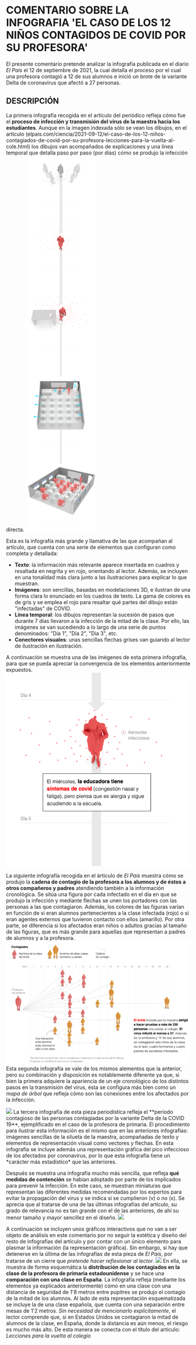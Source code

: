 # COMENTARIO SOBRE LA INFOGRAFIA 'EL CASO DE LOS 12 NIÑOS CONTAGIDOS DE COVID POR SU PROFESORA'

El presente comentario pretende analizar la infografía publicada en el diario *El País* el 12 de septiembre de 2021, la cual detalla el proceso por el cual una profesora contagió a 12 de sus alumnos e inició un brote de la variante Delta de coronavirus que afectó a 27 personas.

## DESCRIPCIÓN
La primera infografía recogida en el artículo del periódico refleja cómo fue el **proceso de infección y transmisión del virus de la maestra hacia los estudiantes**. Aunque en la imagen indexada sólo se vean los dibujos, en el artículo (elpais.com/ciencia/2021-09-12/el-caso-de-los-12-niños-contagiados-de-covid-por-su-profesora-lecciones-para-la-vuelta-al-cole.html) los dibujos van acompañados de explicaciones y una línea temporal que detalla paso por paso (por días) cómo se produjo la infección directa. 
<img src="img/contagio-escritorio.jpeg">

Esta es la infografía más grande y llamativa de las que acompañan al artículo, que cuenta con una serie de elementos que configuran como completa y detallada:
- **Texto**: la información más relevante aparece insertada en cuadros y resaltada en negrita y en rojo, orientando al lector. Además, se incluyen en una tonalidad más clara junto a las ilustraciones para explicar lo que muestran.
- **Imágenes**: son sencillas, basadas en modelaciones 3D, e ilustran de una forma clara lo enunciado en los cuadros de texto. La gama de colores es de gris y se emplea el rojo para resaltar qué partes del dibujo están "infectadas" de COVID.
- **Línea temporal**: los dibujos representan la sucesión de pasos que durante 7 días llevaron a la infección de la mitad de la clase. Por ello, las imágenes se van sucediendo a lo largo de una serie de puntos denominados: "Día 1", "Día 2", "Dia 3", etc.
- **Conectores visuales**: unas sencillas flechas grises van guiando al lector de ilustración en ilustración.

A continuación se muestra una de las imégenes de esta primera infografía, para que se pueda apreciar la convergencia de los elementos anteriormente expuestos. 
<img src="img/contagio-2.png">

La siguiente infografía recogida en el árticulo de *El País* muestra cómo se produjo la **cadena de contagio de la profesora a los alumnos y de éstos a otros compañeros y padres** atendiendo también a la información cronológica. Se sitúa una figura por cada infectado en el día en que se produjo la infección y mediante flechas se unen los portadores con las personas a las que contagiaron. Además, los colores de las figuras varían en función de si eran alumnos pertenecientes a la clase infectada (rojo) o si eran agentes externos que tuvieron contacto con ellos (amarillo). Por otra parte, se diferencia si los afectados eran niños o adultos gracias al tamaño de las figuras, que es más grande para aquellas que representan a padres de alumnos y a la profesora. 
<img src="img/contagio-transmision-1.png">
Esta segunda infografía se vale de los mismos alementos que la anterior, pero su combinación y disposición es notablemente diferente ya que, si bien la primera adquiere la apariencia de un eje cronológico de los distintos pasos en la transmisión del virus, ésta se configura más bien como un *mapa de árbol* que refleja cómo son las conexiones entre los afectados por la infección.

<img src="img/contagio-infeccion">
La tercera infografía de esta pieza periodística refleja el **periodo contagioso de las personas contagiadas por la variante Delta de la COVID 19**, ejemplificado en el caso de la profesora de primaria. El procedimiento para ilustrar esta información es el mismo que en las anteriores infografías: imágenes sencillas de la silueta de la maestra, acompañadas de texto y elementos de representación visual como vectores y flechas. En esta infografía se incluye además una representación gráfica del pico infeccioso de los afectados por coronavirus, por lo que esta infografía tiene un *carácter más estadístico* que las anteriores.

Después se muestra una infografía mucho más sencilla, que refleja **qué medidas de contención** se habían adoptado por parte de los implicados para prevenir la infección. En este caso, se muestran miniaturas que representan las diferentes medidas recomendadas por los expertos para evitar la propagación del virus y se indica si se cumplieron (v) o no (x). Se aprecia que al tratarse de una de las últimas infografías del artículo, su grado de relevancia no es tan grande con el de las anteriores, de ahí su menor tamaño y mayor sencillez en el diseño.
<img src="img/contagio-medidas">

A continuación se incluyen unos gráficos interactivos que no van a ser objeto de análisis en este comentario por no seguir la estética y diseño del resto de infografías del artículo y por contar con un único elemento para plasmar la información (la representación gráfica). Sin embargo, sí hay que detenerse en la última de las infografías de esta pieza de *El País*, por tratarse de un cierre que *pretende hacer reflexionar al lector*.
<img src="img/contagio-distancia">
En ella, se muestra de forma esquemática la **distribución de los contagiados en la clase de la profesora de primaria estadounidense** y se hace una **comparación con una clase en España**. La infografía refleja (mediante los elementos ya explicados anteriormente) cómo en una clase con una distancia de seguridad de 1'8 metros entre pupitres se produjo el contagio de la mitad de los alumnos. Al lado de esta representación esquematizada se incluye la de una clase española, que cuenta con una separación entre mesas de 1'2 metros. *Sin necesidad de mencionarlo explícitamente*, el lector comprende que, si en Estados Unidos se contagiaron la mitad de alumnos de la clase, en España, donde la distancia es aún menos, el riesgo es mucho más alto. De esta manera se conecta con el título del artículo: *Lecciones para la vuelta al colegio*

